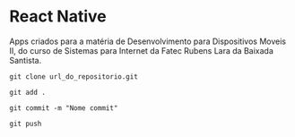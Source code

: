# React Native

Apps criados para a matéria de Desenvolvimento para Dispositivos Moveis II, do curso de Sistemas para Internet da Fatec Rubens Lara da Baixada Santista.

`git clone url_do_repositorio.git`

`git add .`

`git commit -m "Nome commit"`

`git push`

